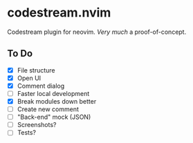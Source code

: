 # codestream.nvim

Codestream plugin for neovim. _Very much_ a proof-of-concept.

## To Do

- [x] File structure
- [x] Open UI
- [x] Comment dialog
- [ ] Faster local development
- [x] Break modules down better
- [ ] Create new comment
- [ ] "Back-end" mock (JSON)
- [ ] Screenshots?
- [ ] Tests?
